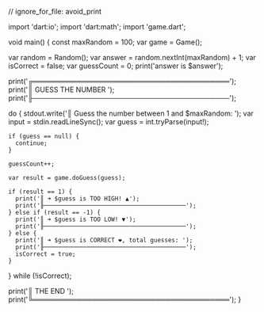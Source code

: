 // ignore_for_file: avoid_print


import 'dart:io';
import 'dart:math';
import 'game.dart';

void main() {
  const maxRandom = 100;
  var game = Game();

  var random = Random();
  var answer = random.nextInt(maxRandom) + 1;
  var isCorrect = false;
  var guessCount = 0;
  print('answer is $answer');

  print('╔════════════════════════════════════════');
  print('║            GUESS THE NUMBER            ');
  print('╟────────────────────────────────────────');

  do {
    stdout.write('║ Guess the number between 1 and $maxRandom: ');
    var input = stdin.readLineSync();
    var guess = int.tryParse(input!);


    if (guess == null) {
      continue;
    }

    guessCount++;

    var result = game.doGuess(guess);

    if (result == 1) {
      print('║ ➜ $guess is TOO HIGH! ▲');
      print('╟────────────────────────────────────────');
    } else if (result == -1) {
      print('║ ➜ $guess is TOO LOW! ▼');
      print('╟────────────────────────────────────────');
    } else {
      print('║ ➜ $guess is CORRECT ❤️, total guesses: ');
      print('╟────────────────────────────────────────');
      isCorrect = true;
    }
  } while (!isCorrect);

  print('║                 THE END                ');
  print('╚════════════════════════════════════════');
}